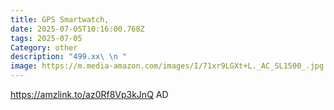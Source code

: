 ```yaml
---
title: GPS Smartwatch,
date: 2025-07-05T10:16:00.768Z
tags: 2025-07-05
Category: other
description: "499.xx\ \n "
image: https://m.media-amazon.com/images/I/71xr9LGXt+L._AC_SL1500_.jpg
---
```

https://amzlink.to/az0Rf8Vp3kJnQ
AD